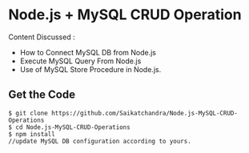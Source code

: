 # Node.js + MySQL CRUD Operation
Content Discussed : 
- How to Connect MySQL DB from Node.js
- Execute MySQL Query From Node.js
- Use of MySQL Store Procedure in Node.js.


## Get the Code

```
$ git clone https://github.com/Saikatchandra/Node.js-MySQL-CRUD-Operations
$ cd Node.js-MySQL-CRUD-Operations
$ npm install
//update MySQL DB configuration according to yours.
```


